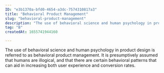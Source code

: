 ```yaml
---
ID: "e3b1370a-bfd0-4654-a3dc-7574310817a3"
title: "Behavioral Product Management"
slug: "behavioral-product-management"
description: "The use of behavioral science and human psychology in product design is referred to as behavioral product management. It is presumptively assumed that humans are illogical, and that there are certain behavioral patterns that can aid in increasing both user experience and conversion rates."
tag: "B"
createdAt: 1655741944160

---
```

The use of behavioral science and human psychology in product design is referred to as behavioral product management. It is presumptively assumed that humans are illogical, and that there are certain behavioral patterns that can aid in increasing both user experience and conversion rates.